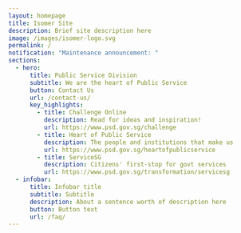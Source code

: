 ```yaml
---
layout: homepage
title: Isomer Site
description: Brief site description here
image: /images/isomer-logo.svg
permalink: /
notification: "Maintenance announcement: "
sections:
  - hero:
      title: Public Service Division
      subtitle: We are the heart of Public Service
      button: Contact Us
      url: /contact-us/
      key_highlights:
        - title: Challenge Online
          description: Read for ideas and inspiration!
          url: https://www.psd.gov.sg/challenge
        - title: Heart of Public Service
          description: The people and institutions that make us
          url: https://www.psd.gov.sg/heartofpublicservice
        - title: ServiceSG
          description: Citizens' first-stop for govt services
          url: https://www.psd.gov.sg/transformation/servicesg
  - infobar:
      title: Infobar title
      subtitle: Subtitle
      description: About a sentence worth of description here
      button: Button text
      url: /faq/
---
```

